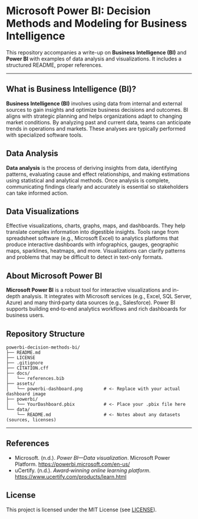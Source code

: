 # Microsoft Power BI: Decision Methods and Modeling for Business Intelligence

This repository accompanies a write-up on **Business Intelligence (BI)** and **Power BI** with examples of data analysis and visualizations. It includes a structured README, proper references.

---

## What is Business Intelligence (BI)?
**Business Intelligence (BI)** involves using data from internal and external sources to gain insights and optimize business decisions and outcomes. BI aligns with strategic planning and helps organizations adapt to changing market conditions. By analyzing past and current data, teams can anticipate trends in operations and markets. These analyses are typically performed with specialized software tools.

## Data Analysis
**Data analysis** is the process of deriving insights from data, identifying patterns, evaluating cause and effect relationships, and making estimations using statistical and analytical methods. Once analysis is complete, communicating findings clearly and accurately is essential so stakeholders can take informed action.

## Data Visualizations
Effective visualizations, charts, graphs, maps, and dashboards. They help translate complex information into digestible insights. Tools range from spreadsheet software (e.g., Microsoft Excel) to analytics platforms that produce interactive dashboards with infographics, gauges, geographic maps, sparklines, heatmaps, and more. Visualizations can clarify patterns and problems that may be difficult to detect in text-only formats.

## About Microsoft Power BI
**Microsoft Power BI** is a robust tool for interactive visualizations and in-depth analysis. It integrates with Microsoft services (e.g., Excel, SQL Server, Azure) and many third‑party data sources (e.g., Salesforce). Power BI supports building end‑to‑end analytics workflows and rich dashboards for business users.



## Repository Structure
```
powerbi-decision-methods-bi/
├── README.md
├── LICENSE
├── .gitignore
├── CITATION.cff
├── docs/
│   └── references.bib
├── assets/
│   └── powerbi-dashboard.png        # <- Replace with your actual dashboard image
├── powerbi/
│   └── YourDashboard.pbix           # <- Place your .pbix file here
└── data/
    └── README.md                    # <- Notes about any datasets (sources, licenses)
```

---


## References

- Microsoft. (n.d.). *Power BI—Data visualization*. Microsoft Power Platform. https://powerbi.microsoft.com/en-us/
- uCertify. (n.d.). *Award‑winning online learning platform*. https://www.ucertify.com/products/learn.html


## License
This project is licensed under the MIT License (see [LICENSE](LICENSE)).


